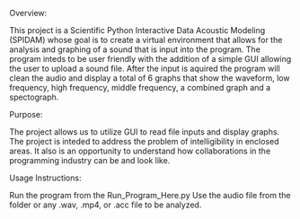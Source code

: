  Overview:

This project is a Scientific Python Interactive Data Acoustic Modeling 
(SPIDAM) whose goal is to create a virtual environment that allows for the
analysis and graphing of a sound that is input into the program. The
program inteds to be user friendly with the addition of a simple GUI allowing
the user to upload a sound file. After the input is aquired
the program will clean the audio and display a total of 6 graphs that 
show the waveform, low frequency, high frequency, middle frequency, a 
combined graph and a spectograph. 


 Purpose:

The project allows us to utilize GUI to read file inputs and display graphs.
The project is inteded to address the problem of intelligibility in enclosed areas.
It also is an opportunity to understand how collaborations in the programming
industry can be and look like.

 Usage Instructions:

Run the program from the Run_Program_Here.py
Use the audio file from the folder or any 
.wav, .mp4, or .acc file to be analyzed.
